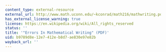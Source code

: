 ```yaml
---
content_type: external-resource
external_url: http://www.math.uconn.edu/~kconrad/math216/mathwriting.pdf
has_external_license_warning: true
license: https://en.wikipedia.org/wiki/All_rights_reserved
status: ''
title: '"Errors In Mathematical Writing" (PDF)'
uid: b9789d8e-12e7-412e-b8d7-ae830e97e82b
wayback_url: ''
---
```

